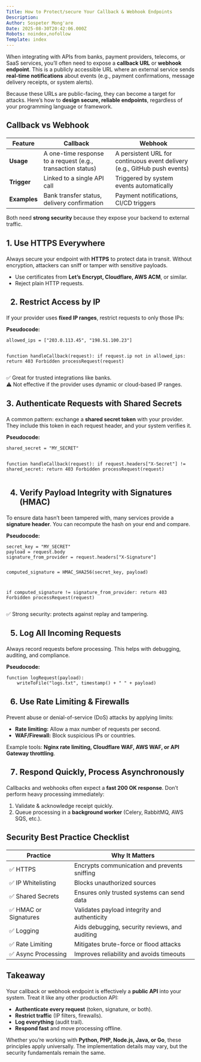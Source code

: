 ```yaml
---
Title: How to Protect/secure Your Callback & Webhook Endpoints
Description: 
Author: Sospeter Mong'are
Date: 2025-08-30T20:42:06.000Z
Robots: noindex,nofollow
Template: index
---
```

<p>When integrating with APIs from banks, payment providers, telecoms, or SaaS services, you’ll often need to expose a <strong>callback URL</strong> or <strong>webhook endpoint</strong>. This is a publicly accessible URL where an external service sends <strong>real-time notifications</strong> about events (e.g., payment confirmations, message delivery receipts, or system alerts).</p>

<p>Because these URLs are public-facing, they can become a target for attacks. Here’s how to <strong>design secure, reliable endpoints</strong>, regardless of your programming language or framework.</p>




<h2>
  
  
  Callback vs Webhook
</h2>

<div class="table-wrapper-paragraph"><table>
<thead>
<tr>
<th>Feature</th>
<th>Callback</th>
<th>Webhook</th>
</tr>
</thead>
<tbody>
<tr>
<td><strong>Usage</strong></td>
<td>A one-time response to a request (e.g., transaction status)</td>
<td>A persistent URL for continuous event delivery (e.g., GitHub push events)</td>
</tr>
<tr>
<td><strong>Trigger</strong></td>
<td>Linked to a single API call</td>
<td>Triggered by system events automatically</td>
</tr>
<tr>
<td><strong>Examples</strong></td>
<td>Bank transfer status, delivery confirmation</td>
<td>Payment notifications, CI/CD triggers</td>
</tr>
</tbody>
</table></div>

<p>Both need <strong>strong security</strong> because they expose your backend to external traffic.</p>




<h2>
  
  
  1️. Use HTTPS Everywhere
</h2>

<p>Always secure your endpoint with <strong>HTTPS</strong> to protect data in transit. Without encryption, attackers can sniff or tamper with sensitive payloads.</p>

<ul>
<li>Use certificates from <strong>Let’s Encrypt, Cloudflare, AWS ACM</strong>, or similar.</li>
<li>Reject plain HTTP requests.</li>
</ul>




<h2>
  
  
  2. Restrict Access by IP
</h2>

<p>If your provider uses <strong>fixed IP ranges</strong>, restrict requests to only those IPs:</p>

<p><strong>Pseudocode:</strong><br>
</p>

<div class="highlight js-code-highlight">
<pre class="highlight plaintext"><code>allowed_ips = ["203.0.113.45", "198.51.100.23"]

function handleCallback(request):
    if request.ip not in allowed_ips:
        return 403 Forbidden
    processRequest(request)
</code></pre>

</div>



<p>✅ Great for trusted integrations like banks.<br>
⚠️ Not effective if the provider uses dynamic or cloud-based IP ranges.</p>


<h2>
  
  
  3️. Authenticate Requests with Shared Secrets
</h2>

<p>A common pattern: exchange a <strong>shared secret token</strong> with your provider. They include this token in each request header, and your system verifies it.</p>

<p><strong>Pseudocode:</strong><br>
</p>

<div class="highlight js-code-highlight">
<pre class="highlight plaintext"><code>shared_secret = "MY_SECRET"

function handleCallback(request):
    if request.headers["X-Secret"] != shared_secret:
        return 403 Forbidden
    processRequest(request)
</code></pre>

</div>






<h2>
  
  
  4. Verify Payload Integrity with Signatures (HMAC)
</h2>

<p>To ensure data hasn’t been tampered with, many services provide a <strong>signature header</strong>. You can recompute the hash on your end and compare.</p>

<p><strong>Pseudocode:</strong><br>
</p>

<div class="highlight js-code-highlight">
<pre class="highlight plaintext"><code>secret_key = "MY_SECRET"
payload = request.body
signature_from_provider = request.headers["X-Signature"]

computed_signature = HMAC_SHA256(secret_key, payload)

if computed_signature != signature_from_provider:
    return 403 Forbidden
processRequest(request)
</code></pre>

</div>



<p>✅ Strong security: protects against replay and tampering.</p>




<h2>
  
  
  5. Log All Incoming Requests
</h2>

<p>Always record requests before processing. This helps with debugging, auditing, and compliance.</p>

<p><strong>Pseudocode:</strong><br>
</p>

<div class="highlight js-code-highlight">
<pre class="highlight plaintext"><code>function logRequest(payload):
    writeToFile("logs.txt", timestamp() + " " + payload)
</code></pre>

</div>






<h2>
  
  
  6. Use Rate Limiting &amp; Firewalls
</h2>

<p>Prevent abuse or denial-of-service (DoS) attacks by applying limits:</p>

<ul>
<li>
<strong>Rate limiting:</strong> Allow a max number of requests per second.</li>
<li>
<strong>WAF/Firewall:</strong> Block suspicious IPs or countries.</li>
</ul>

<p>Example tools: <strong>Nginx rate limiting, Cloudflare WAF, AWS WAF, or API Gateway throttling</strong>.</p>




<h2>
  
  
  7. Respond Quickly, Process Asynchronously
</h2>

<p>Callbacks and webhooks often expect a <strong>fast 200 OK response</strong>. Don’t perform heavy processing immediately:</p>

<ol>
<li>Validate &amp; acknowledge receipt quickly.</li>
<li>Queue processing in a <strong>background worker</strong> (Celery, RabbitMQ, AWS SQS, etc.).</li>
</ol>




<h2>
  
  
  Security Best Practice Checklist
</h2>

<div class="table-wrapper-paragraph"><table>
<thead>
<tr>
<th>Practice</th>
<th>Why It Matters</th>
</tr>
</thead>
<tbody>
<tr>
<td>✅ HTTPS</td>
<td>Encrypts communication and prevents sniffing</td>
</tr>
<tr>
<td>✅ IP Whitelisting</td>
<td>Blocks unauthorized sources</td>
</tr>
<tr>
<td>✅ Shared Secrets</td>
<td>Ensures only trusted systems can send data</td>
</tr>
<tr>
<td>✅ HMAC or Signatures</td>
<td>Validates payload integrity and authenticity</td>
</tr>
<tr>
<td>✅ Logging</td>
<td>Aids debugging, security reviews, and auditing</td>
</tr>
<tr>
<td>✅ Rate Limiting</td>
<td>Mitigates brute-force or flood attacks</td>
</tr>
<tr>
<td>✅ Async Processing</td>
<td>Improves reliability and avoids timeouts</td>
</tr>
</tbody>
</table></div>




<h2>
  
  
  Takeaway
</h2>

<p>Your callback or webhook endpoint is effectively a <strong>public API</strong> into your system. Treat it like any other production API:</p>

<ul>
<li>
<strong>Authenticate every request</strong> (token, signature, or both).</li>
<li>
<strong>Restrict traffic</strong> (IP filters, firewalls).</li>
<li>
<strong>Log everything</strong> (audit trail).</li>
<li>
<strong>Respond fast</strong> and move processing offline.</li>
</ul>

<p>Whether you’re working with <strong>Python, PHP, Node.js, Java, or Go</strong>, these principles apply universally. The implementation details may vary, but the security fundamentals remain the same.</p>

